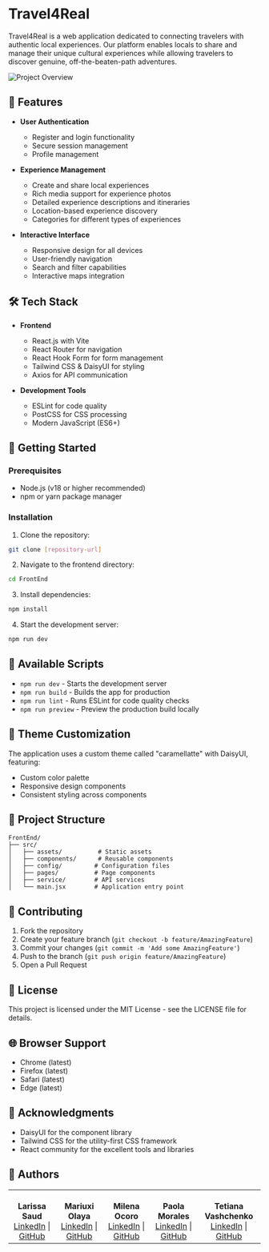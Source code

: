 # Travel4Real

Travel4Real is a web application dedicated to connecting travelers with authentic local experiences. Our platform enables locals to share and manage their unique cultural experiences while allowing travelers to discover genuine, off-the-beaten-path adventures.

![Project Overview](src/assets/overview_readme.png "A general overview of the project's interface")


## 🌟 Features

- **User Authentication**
  - Register and login functionality
  - Secure session management
  - Profile management

- **Experience Management**
  - Create and share local experiences
  - Rich media support for experience photos
  - Detailed experience descriptions and itineraries
  - Location-based experience discovery
  - Categories for different types of experiences

- **Interactive Interface**
  - Responsive design for all devices
  - User-friendly navigation
  - Search and filter capabilities
  - Interactive maps integration

## 🛠 Tech Stack

- **Frontend**
  - React.js with Vite
  - React Router for navigation
  - React Hook Form for form management
  - Tailwind CSS & DaisyUI for styling
  - Axios for API communication

- **Development Tools**
  - ESLint for code quality
  - PostCSS for CSS processing
  - Modern JavaScript (ES6+)

## 🚀 Getting Started

### Prerequisites

- Node.js (v18 or higher recommended)
- npm or yarn package manager

### Installation

1. Clone the repository:
```bash
git clone [repository-url]
```

2. Navigate to the frontend directory:
```bash
cd FrontEnd
```

3. Install dependencies:
```bash
npm install
```

4. Start the development server:
```bash
npm run dev
```

## 🔧 Available Scripts

- `npm run dev` - Starts the development server
- `npm run build` - Builds the app for production
- `npm run lint` - Runs ESLint for code quality checks
- `npm run preview` - Preview the production build locally

## 🎨 Theme Customization

The application uses a custom theme called "caramellatte" with DaisyUI, featuring:
- Custom color palette
- Responsive design components
- Consistent styling across components

## 📁 Project Structure

```
FrontEnd/
├── src/
│   ├── assets/          # Static assets
│   ├── components/      # Reusable components
│   ├── config/         # Configuration files
│   ├── pages/          # Page components
│   ├── service/        # API services
│   └── main.jsx        # Application entry point
```

## 🤝 Contributing

1. Fork the repository
2. Create your feature branch (`git checkout -b feature/AmazingFeature`)
3. Commit your changes (`git commit -m 'Add some AmazingFeature'`)
4. Push to the branch (`git push origin feature/AmazingFeature`)
5. Open a Pull Request

## 📝 License

This project is licensed under the MIT License - see the LICENSE file for details.

## 🌐 Browser Support

- Chrome (latest)
- Firefox (latest)
- Safari (latest)
- Edge (latest)


## 🙏 Acknowledgments

- DaisyUI for the component library
- Tailwind CSS for the utility-first CSS framework
- React community for the excellent tools and libraries


## 👥 Authors


<table style="border-collapse: collapse; border: none;">
  <tr>
  <td align="center" style="border: none;">
      <br><b> Larissa Saud </b>
      <br>
      <a href="https://www.linkedin.com/in/larissasaud/">LinkedIn</a> |
      <a href="https://github.com/saudlari")">GitHub</a>
    </td>
    <td align="center" style="border: none;">
      <br><b> Mariuxi Olaya </b>
      <br>
      <a href="https://www.linkedin.com/in/molaya">LinkedIn</a> |
      <a href="https://github.com/catmaluci">GitHub</a>
    <td align="center" style="border: none;">
      <br><b>Milena Ocoro</b>
      <br>
      <a href="https://www.linkedin.com/in/mariabongoll">LinkedIn</a> |
      <a href="https://github.com/Femcom-Mari">GitHub</a>
    </td>
    <td align="center" style="border: none;">
      <br><b>Paola Morales</b>
      <br>
      <a href="https://www.linkedin.com/in/paola-morales-/"/>LinkedIn</a> |
      <a href="https://github.com/PaolaAMoralesP">GitHub</a>
    </td>    </td>
      <td align="center" style="border: none;">
      <br><b>Tetiana Vashchenko </b>
      <br>
      <a href="https://www.linkedin.com/in/priscilaguillen/">LinkedIn</a> |
      <a href="https://github.com/pgoliv-code">GitHub</a>
    </td>
  </tr>
</table>
